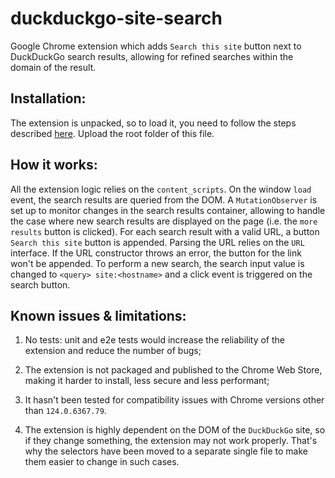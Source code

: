 # duckduckgo-site-search

Google Chrome extension which adds `Search this site` button next to DuckDuckGo search results, allowing for refined searches within the domain of the result.

## Installation:

The extension is unpacked, so to load it, you need to follow the steps described [here](https://developer.chrome.com/docs/extensions/get-started/tutorial/hello-world#load-unpacked). Upload the root folder of this file.

## How it works:

All the extension logic relies on the `content_scripts`. On the window `load` event, the search results are queried from the DOM. A `MutationObserver` is set up to monitor changes in the search results container, allowing to handle the case where new search results are displayed on the page (i.e. the `more results` button is clicked). For each search result with a valid URL, a button `Search this site` button is appended. Parsing the URL relies on the `URL` interface. If the URL constructor throws an error, the button for the link won't be appended. To perform a new search, the search input value is changed to `<query> site:<hostname>` and a click event is triggered on the search button.

## Known issues & limitations:

1. No tests: unit and e2e tests would increase the reliability of the extension and reduce the number of bugs;

2. The extension is not packaged and published to the Chrome Web Store, making it harder to install, less secure and less performant;

3. It hasn't been tested for compatibility issues with Chrome versions other than `124.0.6367.79`.

4. The extension is highly dependent on the DOM of the `DuckDuckGo` site, so if they change something, the extension may not work properly. That's why the selectors have been moved to a separate single file to make them easier to change in such cases.
